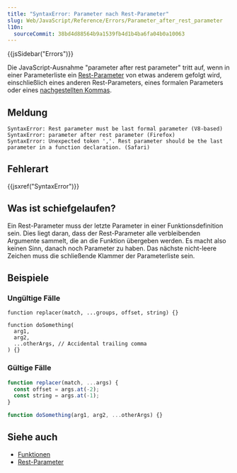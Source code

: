 ```yaml
---
title: "SyntaxError: Parameter nach Rest-Parameter"
slug: Web/JavaScript/Reference/Errors/Parameter_after_rest_parameter
l10n:
  sourceCommit: 38bd4d88564b9a1539fb4d1b4ba6fa04b0a10063
---
```


{{jsSidebar("Errors")}}

Die JavaScript-Ausnahme "parameter after rest parameter" tritt auf, wenn in einer Parameterliste ein [Rest-Parameter](/de/docs/Web/JavaScript/Reference/Functions/rest_parameters) von etwas anderem gefolgt wird, einschließlich eines anderen Rest-Parameters, eines formalen Parameters oder eines [nachgestellten Kommas](/de/docs/Web/JavaScript/Reference/Trailing_commas).

## Meldung

```plain
SyntaxError: Rest parameter must be last formal parameter (V8-based)
SyntaxError: parameter after rest parameter (Firefox)
SyntaxError: Unexpected token ','. Rest parameter should be the last parameter in a function declaration. (Safari)
```

## Fehlerart

{{jsxref("SyntaxError")}}

## Was ist schiefgelaufen?

Ein Rest-Parameter muss der letzte Parameter in einer Funktionsdefinition sein. Dies liegt daran, dass der Rest-Parameter alle verbleibenden Argumente sammelt, die an die Funktion übergeben werden. Es macht also keinen Sinn, danach noch Parameter zu haben. Das nächste nicht-leere Zeichen muss die schließende Klammer der Parameterliste sein.

## Beispiele

### Ungültige Fälle

```js-nolint example-bad
function replacer(match, ...groups, offset, string) {}

function doSomething(
  arg1,
  arg2,
  ...otherArgs, // Accidental trailing comma
) {}
```

### Gültige Fälle

```js example-good
function replacer(match, ...args) {
  const offset = args.at(-2);
  const string = args.at(-1);
}

function doSomething(arg1, arg2, ...otherArgs) {}
```

## Siehe auch

- [Funktionen](/de/docs/Web/JavaScript/Reference/Functions)
- [Rest-Parameter](/de/docs/Web/JavaScript/Reference/Functions/rest_parameters)
